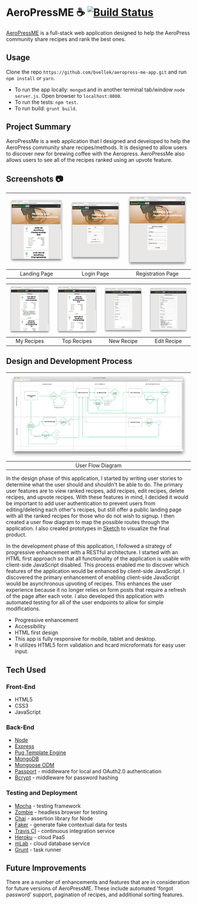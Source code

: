 # AeroPressME ☕️ [![Build Status](https://travis-ci.org/bvellek/aeropress-me-app.svg?branch=master)](https://travis-ci.org/bvellek/aeropress-me-app)

[AeroPressME](https://aeropress-me-app.herokuapp.com) is a full-stack web application designed to help the AeroPress community share recipes and rank the best ones.


## Usage

Clone the repo `https://github.com/bvellek/aeropress-me-app.git` and run `npm install` or `yarn`.

- To run the app locally: `mongod` and in another terminal tab/window `node server.js`. Open browser to `localhost:8080`.
- To run the tests: `npm test`.
- To run build: `grunt build`.


## Project Summary

AeroPressMe is a web application that I designed and developed to help the AeroPress community share recipes/methods. It is designed to allow users to discover new for brewing  coffee with the Aeropress. AeroPressMe also allows users to see all of the recipes ranked using an upvote feature.

## Screenshots 📷

| <img alt="Landing Page" src="https://github.com/bvellek/aeropress-me-app/blob/master/public/img/design/screen-desk-landing.jpg?raw=true" width="350"> | <img alt="Login Page" src="https://github.com/bvellek/aeropress-me-app/blob/master/public/img/design/screen-desk-login.jpg?raw=true" width="350"> | <img alt="Registration Page" src="https://github.com/bvellek/aeropress-me-app/blob/master/public/img/design/screen-desk-registration.jpg?raw=true" width="350"> |
|:---:|:---:|:---:|
| Landing Page | Login Page | Registration Page |


| <img alt="My Recipes Page" src="https://github.com/bvellek/aeropress-me-app/blob/master/public/img/design/screen-desk-myrecipes.jpg?raw=true" width="350"> | <img alt="All Recipes Page" src="https://github.com/bvellek/aeropress-me-app/blob/master/public/img/design/screen-desk-allrecipes.jpg?raw=true" width="350"> | <img alt="New Recipe Page" src="https://github.com/bvellek/aeropress-me-app/blob/master/public/img/design/screen-desk-newrecipe.jpg?raw=true" width="350"> | <img alt="Edit Recipe Page" src="https://github.com/bvellek/aeropress-me-app/blob/master/public/img/design/screen-desk-edit.jpg?raw=true" width="350"> |
|:---:|:---:|:---:|:---:|
| My Recipes | Top Recipes | New Recipe | Edit Recipe |


## Design and Development Process

| ![User Flow Diagram](https://github.com/bvellek/aeropress-me-app/blob/master/public/img/design/UserFlow.jpg?raw=true) |
|:---:|
| User Flow Diagram |

In the design phase of this application, I started by writing user stories to determine what the user should and shouldn't be able to do. The primary user features are to view ranked recipes, add recipes, edit recipes, delete recipes, and upvote recipes. With these features in mind, I decided it would be important to add user authentication to prevent users from editing/deleting each other's recipes, but still offer a public landing page with all the ranked recipes for those who do not wish to signup. I then created a user flow diagram to map the possible routes through the application. I also created prototypes in [Sketch](https://www.sketchapp.com/) to visualize the final product.

In the development phase of this application, I followed a strategy of progressive enhancement with a RESTful architecture. I started with an HTML first approach so that all functionality of the application is usable with client-side JavaScript disabled. This process enabled me to discover which features of the application would be enhanced by client-side JavaScript. I discovered the primary enhancement of enabling client-side JavaScript would be asynchronous upvoting of recipes. This enhances the user experience because it no longer relies on form posts that require a refresh of the page after each vote. I also developed this application with automated testing for all of the user endpoints to allow for simple modifications.
- Progressive enhancement
- Accessibility
- HTML first design
- This app is fully responsive for mobile, tablet and desktop.
- It utilizes HTML5 form validation and hcard microformats for easy user input.


## Tech Used

### Front-End

 - HTML5
 - CSS3
 - JavaScript

### Back-End

 - [Node](https://nodejs.org)
 - [Express](https://expressjs.com/)
 - [Pug Template Engine](https://pugjs.org)
 - [MongoDB](https://www.mongodb.com/)
 - [Mongoose ODM](http://mongoosejs.com/)
 - [Passport](http://passportjs.org/) - middleware for local and OAuth2.0 authentication
 - [Bcrypt](https://www.npmjs.com/package/bcrypt) - middleware for password hashing

### Testing and Deployment
 - [Mocha](https://mochajs.org/) - testing framework
 - [Zombie](http://zombie.js.org/) - headless browser for testing
 - [Chai](http://chaijs.com/) - assertion library for Node
 - [Faker](https://www.npmjs.com/package/Faker) - generate fake contextual data for tests
 - [Travis CI](https://travis-ci.org/) - continuous integration service
 - [Heroku](https://www.heroku.com/) - cloud PaaS
 - [mLab](https://mlab.com/) - cloud database service
 - [Grunt](http://gruntjs.com/) - task runner


## Future Improvements
There are a number of enhancements and features that are in consideration for future versions of AeroPressME. These include automated 'forgot password' support, pagination of recipes, and additional sorting features.
